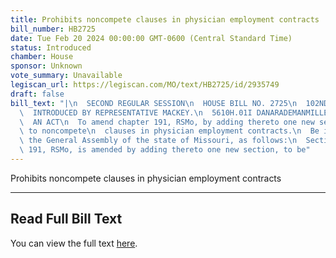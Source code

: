 ```yaml
---
title: Prohibits noncompete clauses in physician employment contracts
bill_number: HB2725
date: Tue Feb 20 2024 00:00:00 GMT-0600 (Central Standard Time)
status: Introduced
chamber: House
sponsor: Unknown
vote_summary: Unavailable
legiscan_url: https://legiscan.com/MO/text/HB2725/id/2935749
draft: false
bill_text: "|\n  SECOND REGULAR SESSION\n  HOUSE BILL NO. 2725\n  102ND GENERAL ASSEMBLY\n\
  \  INTRODUCED BY REPRESENTATIVE MACKEY.\n  5610H.01I DANARADEMANMILLER,ChiefClerk\n\
  \  AN ACT\n  To amend chapter 191, RSMo, by adding thereto one new section relating\
  \ to noncompete\n  clauses in physician employment contracts.\n  Be it enacted by\
  \ the General Assembly of the state of Missouri, as follows:\n  Section A. Chapter\
  \ 191, RSMo, is amended by adding thereto one new section, to be"
---
```

Prohibits noncompete clauses in physician employment contracts

---

## Read Full Bill Text

You can view the full text [here](https://legiscan.com/MO/text/HB2725/id/2935749).
